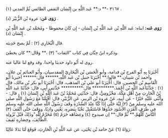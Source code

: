 ٣١٦٧ -** د:** عَبد اللَّهِ بن إِنْسَان الثقفي الطائفي ثُمَّ المدني (١) .

**رَوَى عَن:** عروة بْن الزُّبَيْر (د) .

**رَوَى عَنه:** ابناه: عَبد اللَّهِ بْن عَبد اللَّهِ بْن إِنْسَان - إِن كَانَ محفوظا - ومُحَمَّد بْن عَبد اللَّهِ بْن إِنْسَان (د) .

قال الْبُخَارِي (٢) : لَمْ يصح حَدِيثه.

وذكره ابنُ حِبَّان فِي كتاب "الثقات" (٣) ،** وَقَال:** كان يخطئ.

روى له أَبُو داود حديثا واحدا. وقد وقع لنا عاليا عنه.

أَخْبَرَنَا بِهِ أَبُو الفرج بْن قدامة، وأبو الْحَسَن بْن الْبُخَارِيّ المقدسيان، وأَبُو الغنائم بْن علان، وأحمد بْن شيبان،** قالوا:** أَخْبَرَنَا حنبل بْن عَبد اللَّهِ،****** قال:****** أخبرنا أَبُو الْقَاسِمِ بْن الحصين، قال: أَخْبَرَنَا أبو علي بْن المذهب، قال: أَخْبَرَنَا أبو بكر بْن مالك، قال (١) : حَدَّثَنَاعَبد اللَّهِ بْن أَحْمَدَ،********** قال:********** حَدَّثني أَبِي، قال: حَدَّثَنَا عَبد اللَّهِ بْنُ الْحَارِثِ مِنْ أَهْلِ مَكَّةَ، مَخْزُومِيٌّ، قال: حَدَّثَنِي مُحَمَّدُ بْنُ عَبد اللَّهِ بْنِ إِنْسَانَ (١) ، قال: - وأَثْنَى عَلَيْهِ خَيْرًا - عَن أَبِيهِ، عَنْ عروة بْن الزبير، عَنِ الزُّبَيْرِ، قال: أَقْبَلَنَا مَعَ رَسُولِ اللَّهِ صلى الله عليه وسلم مِنْ (٢) لِيَّةَ حَتَّى إِذَا كُنَّا عِنْدَ السِّدْرَةِ وقَفَ رَسُولُ اللَّهِ صلى الله عليه وسلم فِي طَرَفِ الْقَرَنِ الأَسْوَدِ حَذْوَهَا فَاسْتَقْبِلَ نَخْبًا بِبَصَرِهِ، يَعْنِي وادِيًا، ووَقَفَ حَتَّى أَتَّقَفَ (٣) النَّاسُ كُلُّهُمْ،** ثُمَّ قال:** إن صيدوج (٤) وعِضَاهَه حَرَمٌ (٥) مُحَرَّمٌ لِلَّهِ"وذَلِكَ قَبْلَ نُزُولِهِ الطَّائِفَ، وحِصَارِهِ ثَقِيفَ.

رَوَاهُ (٦) عَنْ حامد بْن يَحْيَى، عن عَبد اللَّهِ بْنِ الْحَارِثِ، فَوَقَعَ لَنَا بَدَلا عَالِيًا.